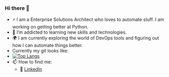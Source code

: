 ### Hi there 👋

- :zap: I am a Enterprise Solutions Architect who loves to automate stuff. I am working on getting better at Python. 
- 🌱 I’m addicted to learning new skills and technologies.
- :earth_africa: I am currently exploring the world of DevOps tools and figuring out how I can automate things better.
- Currently my git looks like:
- [![Top Langs](https://github-readme-stats.vercel.app/api/top-langs/?username=choudhary314)](https://github.com/anuraghazra/github-readme-stats)
- 📫 How to find me: 
  - :office: [LinkedIn](https://www.linkedin.com/in/tarunchoudhary7/)
  
